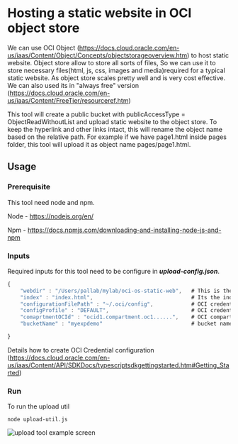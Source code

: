 # Hosting a static website in OCI object store
 We can use OCI Object (https://docs.cloud.oracle.com/en-us/iaas/Content/Object/Concepts/objectstorageoverview.htm) to host static website. Object store allow to   store all sorts of files, So we can use it to store necessary files(html, js, css, images and media)required for a typical static website.
 As object store scales pretty well and is very cost effective. We can also used its in "always free" version (https://docs.cloud.oracle.com/en-us/iaas/Content/FreeTier/resourceref.htm)
 
This tool will create a public bucket with publicAccessType = ObjectReadWithoutList and upload static website to the object store. To keep the hyperlink and other links intact, this will rename the object name based on the relative path. For example if we have page1.html inside pages folder, this tool will upload it as object name pages/page1.html.
## Usage
### Prerequisite
This tool need node and npm.

Node - https://nodejs.org/en/

Npm - https://docs.npmjs.com/downloading-and-installing-node-js-and-npm

### Inputs
Required inputs for this tool need to be configure in **_upload-config.json_**.
```JavaScript
{
    "webdir" : "/Users/pallab/mylab/oci-os-static-web",   # This is the path of the static web need to be uploaded
    "index" : "index.html",                               # Its the index/home page of your website 
    "configurationFilePath" : "~/.oci/config",            # OCI credential configuration
    "configProfile" : "DEFAULT",                          # OCI credentail config profile 
    "comaprtmentOCId" : "ocid1.compartment.oc1......",    # OCI compartment OCID where we want to upload
    "bucketName" : "myexpdemo"                            # bucket name to be created

}
```
Details how to create OCI Credential configuration (https://docs.cloud.oracle.com/en-us/iaas/Content/API/SDKDocs/typescriptsdkgettingstarted.htm#Getting_Started)

### Run
To run the upload util
```node
node upload-util.js 
```

![upload tool example screen](https://github.com/pallabrath/myexpjava/blob/master/images/upload-util-screen.png)
